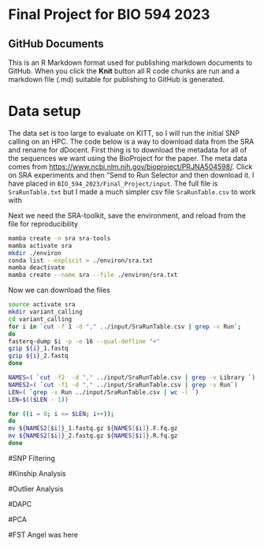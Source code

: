 Final Project for BIO 594 2023
================

## GitHub Documents

This is an R Markdown format used for publishing markdown documents to
GitHub. When you click the **Knit** button all R code chunks are run and
a markdown file (.md) suitable for publishing to GitHub is generated.

# Data setup

The data set is too large to evaluate on KITT, so I will run the initial
SNP calling on an HPC. The code below is a way to download data from the
SRA and rename for dDocent. First thing is to download the metadata for
all of the sequences we want using the BioProject for the paper. The
meta data comes from
<https://www.ncbi.nlm.nih.gov/bioproject/PRJNA504598/>. Click on SRA
experiments and then “Send to Run Selector and then download it. I have
placed in `BIO_594_2023/Final_Project/input`. The full file is
`SraRunTable.txt` but I made a much simpler csv file `SraRunTable.csv`
to work with

Next we need the SRA-toolkit, save the environment, and reload from the
file for reproducibility

``` bash
mamba create -n sra sra-tools
mamba activate sra
mkdir ./environ
conda list --explicit > ./environ/sra.txt
mamba deactivate
mamba create --name sra --file ./environ/sra.txt
```

Now we can download the files

``` bash
source activate sra
mkdir variant_calling
cd variant_calling
for i in `cut -f 1 -d "," ../input/SraRunTable.csv | grep -v Run`;
do
fasterq-dump $i -p -e 16 --qual-defline "+"
gzip ${i}_1.fastq
gzip ${i}_2.fastq
done
```

``` bash
NAMES=( `cut -f2  -d "," ../input/SraRunTable.csv | grep -v Library `)
NAMES2=( `cut -f1 -d "," ../input/SraRunTable.csv | grep -v Run`)
LEN=( `grep -v Run ../input/SraRunTable.csv | wc -l `)
LEN=$(($LEN - 1))

for ((i = 0; i <= $LEN; i++));
do
mv ${NAMES2[$i]}_1.fastq.gz ${NAMES[$i]}.F.fq.gz
mv ${NAMES2[$i]}_2.fastq.gz ${NAMES[$i]}.R.fq.gz
done
```

\#SNP Filtering

\#Kinship Analysis

\#Outlier Analysis

\#DAPC

\#PCA

\#FST
Angel was here
